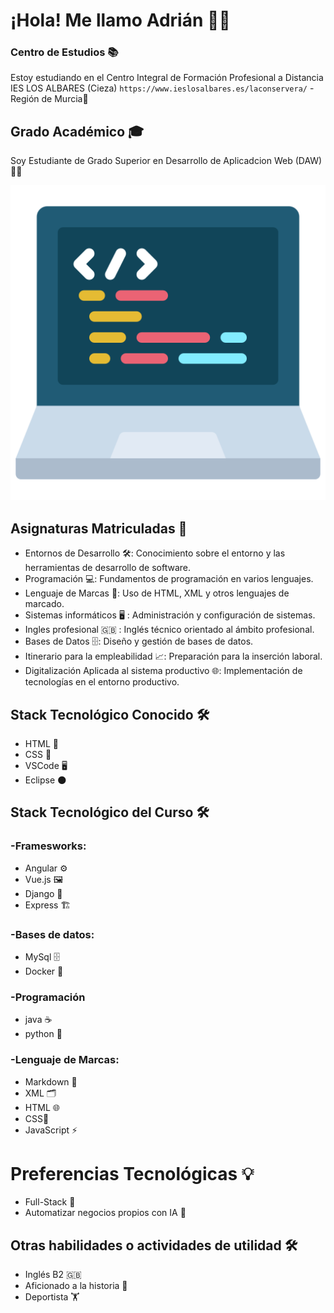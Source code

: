 # ¡Hola! Me llamo Adrián 👨‍💻


### Centro de Estudios 📚
Estoy estudiando en el Centro Integral de Formación Profesional a Distancia IES LOS ALBARES (Cieza) `https://www.ieslosalbares.es/laconservera/`  -Región de Murcia🏫


## Grado Académico 🎓 
Soy Estudiante de Grado Superior en Desarrollo de Aplicadcion Web (DAW) 👨‍🎓

![](https://github.com/adrianlopez-ai/adrianlopez-ai/blob/main/programacion.png)


## Asignaturas Matriculadas 📖
 
- Entornos de Desarrollo 🛠️: Conocimiento sobre el entorno y las herramientas de desarrollo de software.
- Programación 💻: Fundamentos de programación en varios lenguajes.
- Lenguaje de Marcas 📝: Uso de HTML, XML y otros lenguajes de marcado.
- Sistemas informáticos 🖥️ : Administración y configuración de sistemas. 
- Ingles profesional 🇬🇧 : Inglés técnico orientado al ámbito profesional.
- Bases de Datos 🗄️: Diseño y gestión de bases de datos.
- Itinerario para la empleabilidad 📈: Preparación para la inserción laboral.
- Digitalización Aplicada al sistema productivo 🌐: Implementación de tecnologías en el entorno productivo.


## Stack Tecnológico Conocido 🛠️

- HTML 📝
- CSS  🎨
- VSCode 🖥️
- Eclipse 🌑


## Stack Tecnológico del Curso  🛠️


### -Framesworks: 

- Angular ⚙️
- Vue.js 🖼️
- Django  🐍
- Express 🏗️

### -Bases de datos: 

- MySql 🗄️
- Docker 🐳

### -Programación 

- java  ☕
- python  🐍

### -Lenguaje de Marcas:

- Markdown 📝
- XML  🗂️
- HTML 🌐
- CSS🎨
- JavaScript ⚡


# Preferencias Tecnológicas 💡

- Full-Stack 🚀
- Automatizar negocios propios con IA  🧠 


## Otras habilidades o actividades de utilidad  🛠️

- Inglés B2  🇬🇧
- Aficionado a la historia 📜
- Deportista 🏋️




